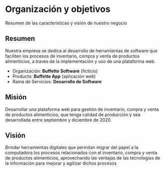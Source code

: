# Organización y objetivos

Resumen de las caracteristicas y visión de nuestro negocio

## Resumen

Nuestra empresa se dedica al desarrollo de herramientas de software que faciliten los procesos de inventario, compra y venta de productos alimenticios, a traves de la implementación y uso de una plataforma web.

- Organización: **Buffette Software** (ficticio)
- Producto: **Buffette App** (aplicación web)
- Rama de Servicios: **Desarrollo de Software**

## Misión

Desarrollar una plataforma web para gestión de inventario, compra y venta de productos alimenticios, que tenga calidad de producción y sea desarrollada entre septiembre y diciembre de 2020.

## Visión

Brindar herramientas digitales que permitan migrar del papel a la computadora los procesos relacionados con el inventario, compra y venta de productos alimenticios, aprovechando las ventajas de las tecnologías de la información para mejorar y agilizar dichos procesos
